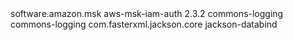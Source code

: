  <dependency>
            <groupId>software.amazon.msk</groupId>
            <artifactId>aws-msk-iam-auth</artifactId>
            <version>2.3.2</version>
            <exclusions>
                <exclusion>
                    <groupId>commons-logging</groupId>
                    <artifactId>commons-logging</artifactId>
                </exclusion>
                <exclusion>
                    <groupId>com.fasterxml.jackson.core</groupId>
                    <artifactId>jackson-databind</artifactId>
                </exclusion>
            </exclusions>
        </dependency>
